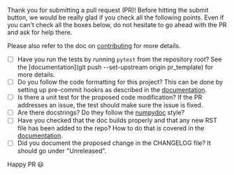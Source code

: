 Thank you for submitting a pull request (PR)! Before hitting the submit button, we would be really glad if you check all the following points. Even if you can't check all the boxes below, do not hesitate to go ahead with the PR and ask for help there.

Please also refer to the doc on [contributing](https://lensless.readthedocs.io/en/latest/contributing.html) for more details. 

- [ ] Have you run the tests by running `pytest` from the repository root? See the [documentation](git push --set-upstream origin pr_template) for more details.
- [ ] Do you follow the code formatting for this project? This can be done by setting up pre-commit hookrs as described in the [documentation](https://lensless.readthedocs.io/en/latest/contributing.html#coding-style).
- [ ] Is there a unit test for the proposed code modification? If the PR addresses an issue, the test should make sure the issue is fixed.
- [ ] Are there docstrings? Do they follow the [numpydoc](https://numpydoc.readthedocs.io/en/latest/format.html#docstring-standard) style?
- [ ] Have you checked that the doc builds properly and that any new RST file has been added to the repo? How to do that is covered in the [documentation](https://numpydoc.readthedocs.io/en/latest/format.html#docstring-standard).
- [ ] Did you document the proposed change in the CHANGELOG file? It should go under "Unreleased".

Happy PR :smiley: